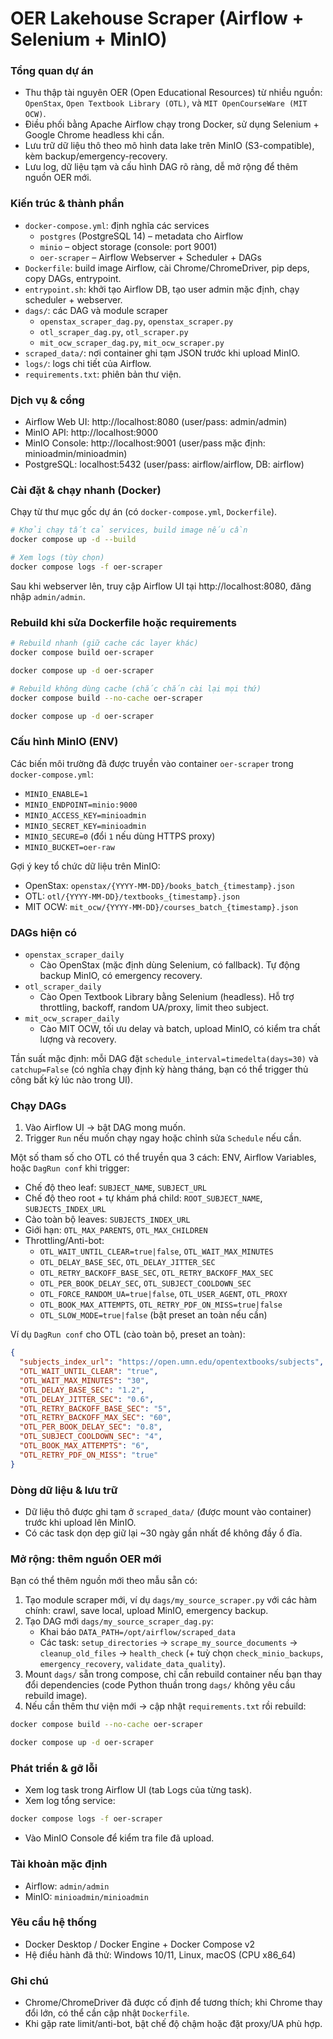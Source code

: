 # OER Lakehouse Scraper (Airflow + Selenium + MinIO)

### Tổng quan dự án
- Thu thập tài nguyên OER (Open Educational Resources) từ nhiều nguồn: `OpenStax`, `Open Textbook Library (OTL)`, và `MIT OpenCourseWare (MIT OCW)`.
- Điều phối bằng Apache Airflow chạy trong Docker, sử dụng Selenium + Google Chrome headless khi cần.
- Lưu trữ dữ liệu thô theo mô hình data lake trên MinIO (S3-compatible), kèm backup/emergency-recovery.
- Lưu log, dữ liệu tạm và cấu hình DAG rõ ràng, dễ mở rộng để thêm nguồn OER mới.

### Kiến trúc & thành phần
- `docker-compose.yml`: định nghĩa các services
  - `postgres` (PostgreSQL 14) – metadata cho Airflow
  - `minio` – object storage (console: port 9001)
  - `oer-scraper` – Airflow Webserver + Scheduler + DAGs
- `Dockerfile`: build image Airflow, cài Chrome/ChromeDriver, pip deps, copy DAGs, entrypoint.
- `entrypoint.sh`: khởi tạo Airflow DB, tạo user admin mặc định, chạy scheduler + webserver.
- `dags/`: các DAG và module scraper
  - `openstax_scraper_dag.py`, `openstax_scraper.py`
  - `otl_scraper_dag.py`, `otl_scraper.py`
  - `mit_ocw_scraper_dag.py`, `mit_ocw_scraper.py`
- `scraped_data/`: nơi container ghi tạm JSON trước khi upload MinIO.
- `logs/`: logs chi tiết của Airflow.
- `requirements.txt`: phiên bản thư viện.

### Dịch vụ & cổng
- Airflow Web UI: http://localhost:8080 (user/pass: admin/admin)
- MinIO API: http://localhost:9000
- MinIO Console: http://localhost:9001 (user/pass mặc định: minioadmin/minioadmin)
- PostgreSQL: localhost:5432 (user/pass: airflow/airflow, DB: airflow)

### Cài đặt & chạy nhanh (Docker)
Chạy từ thư mục gốc dự án (có `docker-compose.yml`, `Dockerfile`).

```bash
# Khởi chạy tất cả services, build image nếu cần
docker compose up -d --build

# Xem logs (tùy chọn)
docker compose logs -f oer-scraper
```

Sau khi webserver lên, truy cập Airflow UI tại http://localhost:8080, đăng nhập `admin/admin`.

### Rebuild khi sửa Dockerfile hoặc requirements
```bash
# Rebuild nhanh (giữ cache các layer khác)
docker compose build oer-scraper

docker compose up -d oer-scraper

# Rebuild không dùng cache (chắc chắn cài lại mọi thứ)
docker compose build --no-cache oer-scraper

docker compose up -d oer-scraper
```

### Cấu hình MinIO (ENV)
Các biến môi trường đã được truyền vào container `oer-scraper` trong `docker-compose.yml`:
- `MINIO_ENABLE=1`
- `MINIO_ENDPOINT=minio:9000`
- `MINIO_ACCESS_KEY=minioadmin`
- `MINIO_SECRET_KEY=minioadmin`
- `MINIO_SECURE=0` (đổi `1` nếu dùng HTTPS proxy)
- `MINIO_BUCKET=oer-raw`

Gợi ý key tổ chức dữ liệu trên MinIO:
- OpenStax: `openstax/{YYYY-MM-DD}/books_batch_{timestamp}.json`
- OTL: `otl/{YYYY-MM-DD}/textbooks_{timestamp}.json`
- MIT OCW: `mit_ocw/{YYYY-MM-DD}/courses_batch_{timestamp}.json`

### DAGs hiện có
- `openstax_scraper_daily`
  - Cào OpenStax (mặc định dùng Selenium, có fallback). Tự động backup MinIO, có emergency recovery.
- `otl_scraper_daily`
  - Cào Open Textbook Library bằng Selenium (headless). Hỗ trợ throttling, backoff, random UA/proxy, limit theo subject.
- `mit_ocw_scraper_daily`
  - Cào MIT OCW, tối ưu delay và batch, upload MinIO, có kiểm tra chất lượng và recovery.

Tần suất mặc định: mỗi DAG đặt `schedule_interval=timedelta(days=30)` và `catchup=False` (có nghĩa chạy định kỳ hàng tháng, bạn có thể trigger thủ công bất kỳ lúc nào trong UI).

### Chạy DAGs
1) Vào Airflow UI → bật DAG mong muốn.
2) Trigger `Run` nếu muốn chạy ngay hoặc chỉnh sửa `Schedule` nếu cần.

Một số tham số cho OTL có thể truyền qua 3 cách: ENV, Airflow Variables, hoặc `DagRun conf` khi trigger:
- Chế độ theo leaf: `SUBJECT_NAME`, `SUBJECT_URL`
- Chế độ theo root + tự khám phá child: `ROOT_SUBJECT_NAME`, `SUBJECTS_INDEX_URL`
- Cào toàn bộ leaves: `SUBJECTS_INDEX_URL`
- Giới hạn: `OTL_MAX_PARENTS`, `OTL_MAX_CHILDREN`
- Throttling/Anti-bot:
  - `OTL_WAIT_UNTIL_CLEAR=true|false`, `OTL_WAIT_MAX_MINUTES`
  - `OTL_DELAY_BASE_SEC`, `OTL_DELAY_JITTER_SEC`
  - `OTL_RETRY_BACKOFF_BASE_SEC`, `OTL_RETRY_BACKOFF_MAX_SEC`
  - `OTL_PER_BOOK_DELAY_SEC`, `OTL_SUBJECT_COOLDOWN_SEC`
  - `OTL_FORCE_RANDOM_UA=true|false`, `OTL_USER_AGENT`, `OTL_PROXY`
  - `OTL_BOOK_MAX_ATTEMPTS`, `OTL_RETRY_PDF_ON_MISS=true|false`
  - `OTL_SLOW_MODE=true|false` (bật preset an toàn nếu cần)

Ví dụ `DagRun conf` cho OTL (cào toàn bộ, preset an toàn):
```json
{
  "subjects_index_url": "https://open.umn.edu/opentextbooks/subjects",
  "OTL_WAIT_UNTIL_CLEAR": "true",
  "OTL_WAIT_MAX_MINUTES": "30",
  "OTL_DELAY_BASE_SEC": "1.2",
  "OTL_DELAY_JITTER_SEC": "0.6",
  "OTL_RETRY_BACKOFF_BASE_SEC": "5",
  "OTL_RETRY_BACKOFF_MAX_SEC": "60",
  "OTL_PER_BOOK_DELAY_SEC": "0.8",
  "OTL_SUBJECT_COOLDOWN_SEC": "4",
  "OTL_BOOK_MAX_ATTEMPTS": "6",
  "OTL_RETRY_PDF_ON_MISS": "true"
}
```

### Dòng dữ liệu & lưu trữ
- Dữ liệu thô được ghi tạm ở `scraped_data/` (được mount vào container) trước khi upload lên MinIO.
- Có các task dọn dẹp giữ lại ~30 ngày gần nhất để không đầy ổ đĩa.

### Mở rộng: thêm nguồn OER mới
Bạn có thể thêm nguồn mới theo mẫu sẵn có:
1) Tạo module scraper mới, ví dụ `dags/my_source_scraper.py` với các hàm chính: crawl, save local, upload MinIO, emergency backup.
2) Tạo DAG mới `dags/my_source_scraper_dag.py`:
   - Khai báo `DATA_PATH=/opt/airflow/scraped_data`
   - Các task: `setup_directories` → `scrape_my_source_documents` → `cleanup_old_files` → `health_check` (+ tuỳ chọn `check_minio_backups`, `emergency_recovery`, `validate_data_quality`).
3) Mount `dags/` sẵn trong compose, chỉ cần rebuild container nếu bạn thay đổi dependencies (code Python thuần trong `dags/` không yêu cầu rebuild image).
4) Nếu cần thêm thư viện mới → cập nhật `requirements.txt` rồi rebuild:
```bash
docker compose build --no-cache oer-scraper

docker compose up -d oer-scraper
```

### Phát triển & gỡ lỗi
- Xem log task trong Airflow UI (tab Logs của từng task).
- Xem log tổng service:
```bash
docker compose logs -f oer-scraper
```
- Vào MinIO Console để kiểm tra file đã upload.

### Tài khoản mặc định
- Airflow: `admin/admin`
- MinIO: `minioadmin/minioadmin`

### Yêu cầu hệ thống
- Docker Desktop / Docker Engine + Docker Compose v2
- Hệ điều hành đã thử: Windows 10/11, Linux, macOS (CPU x86_64)

### Ghi chú
- Chrome/ChromeDriver đã được cố định để tương thích; khi Chrome thay đổi lớn, có thể cần cập nhật `Dockerfile`.
- Khi gặp rate limit/anti-bot, bật chế độ chậm hoặc đặt proxy/UA phù hợp.
